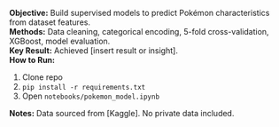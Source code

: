 **Objective:** Build supervised models to predict Pokémon characteristics from dataset features.  
**Methods:** Data cleaning, categorical encoding, 5-fold cross-validation, XGBoost, model evaluation.  
**Key Result:** Achieved [insert result or insight].  
**How to Run:**  
1. Clone repo  
2. `pip install -r requirements.txt`  
3. Open `notebooks/pokemon_model.ipynb`  

**Notes:** Data sourced from [Kaggle]. No private data included.
